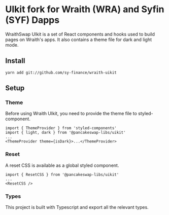 # UIkit fork for Wraith (WRA) and Syfin (SYF) Dapps

WraithSwap UIkit is a set of React components and hooks used to build pages on Wraith's apps. It also contains a theme file for dark and light mode.

## Install

`yarn add git://github.com/sy-finance/wraith-uikit`

## Setup

### Theme

Before using Wraith UIkit, you need to provide the theme file to styled-component.

```
import { ThemeProvider } from 'styled-components'
import { light, dark } from '@pancakeswap-libs/uikit'
...
<ThemeProvider theme={isDark}>...</ThemeProvider>
```

### Reset

A reset CSS is available as a global styled component.

```
import { ResetCSS } from '@pancakeswap-libs/uikit'
...
<ResetCSS />
```

### Types

This project is built with Typescript and export all the relevant types.
